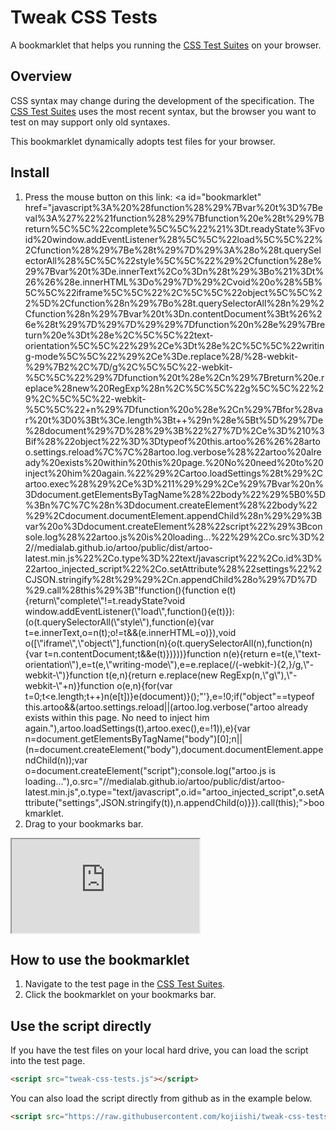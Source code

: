 Tweak CSS Tests
===============

A bookmarklet that helps you running the [CSS Test Suites]
on your browser.

## Overview

CSS syntax may change during the development of the specification.
The [CSS Test Suites] uses the most recent syntax,
but the browser you want to test on may support only old syntaxes.

This bookmarklet dynamically adopts test files for your browser.

## Install

1. Press the mouse button on this link: <a id="bookmarklet" href="javascript%3A%20%28function%28%29%7Bvar%20t%3D%7Beval%3A%27%22%21function%28%29%7Bfunction%20e%28t%29%7Breturn%5C%5C%22complete%5C%5C%22%21%3Dt.readyState%3Fvoid%20window.addEventListener%28%5C%5C%22load%5C%5C%22%2Cfunction%28%29%7Be%28t%29%7D%29%3A%28o%28t.querySelectorAll%28%5C%5C%22style%5C%5C%22%29%2Cfunction%28e%29%7Bvar%20t%3De.innerText%2Co%3Dn%28t%29%3Bo%21%3Dt%26%26%28e.innerHTML%3Do%29%7D%29%2Cvoid%20o%28%5B%5C%5C%22iframe%5C%5C%22%2C%5C%5C%22object%5C%5C%22%5D%2Cfunction%28n%29%7Bo%28t.querySelectorAll%28n%29%2Cfunction%28n%29%7Bvar%20t%3Dn.contentDocument%3Bt%26%26e%28t%29%7D%29%7D%29%29%7Dfunction%20n%28e%29%7Breturn%20e%3Dt%28e%2C%5C%5C%22text-orientation%5C%5C%22%29%2Ce%3Dt%28e%2C%5C%5C%22writing-mode%5C%5C%22%29%2Ce%3De.replace%28/%28-webkit-%29%7B2%2C%7D/g%2C%5C%5C%22-webkit-%5C%5C%22%29%7Dfunction%20t%28e%2Cn%29%7Breturn%20e.replace%28new%20RegExp%28n%2C%5C%5C%22g%5C%5C%22%29%2C%5C%5C%22-webkit-%5C%5C%22+n%29%7Dfunction%20o%28e%2Cn%29%7Bfor%28var%20t%3D0%3Bt%3Ce.length%3Bt++%29n%28e%5Bt%5D%29%7De%28document%29%7D%28%29%3B%22%27%7D%2Ce%3D%210%3Bif%28%22object%22%3D%3Dtypeof%20this.artoo%26%26%28artoo.settings.reload%7C%7C%28artoo.log.verbose%28%22artoo%20already%20exists%20within%20this%20page.%20No%20need%20to%20inject%20him%20again.%22%29%2Cartoo.loadSettings%28t%29%2Cartoo.exec%28%29%2Ce%3D%211%29%29%2Ce%29%7Bvar%20n%3Ddocument.getElementsByTagName%28%22body%22%29%5B0%5D%3Bn%7C%7C%28n%3Ddocument.createElement%28%22body%22%29%2Cdocument.documentElement.appendChild%28n%29%29%3Bvar%20o%3Ddocument.createElement%28%22script%22%29%3Bconsole.log%28%22artoo.js%20is%20loading...%22%29%2Co.src%3D%22//medialab.github.io/artoo/public/dist/artoo-latest.min.js%22%2Co.type%3D%22text/javascript%22%2Co.id%3D%22artoo_injected_script%22%2Co.setAttribute%28%22settings%22%2CJSON.stringify%28t%29%29%2Cn.appendChild%28o%29%7D%7D%29.call%28this%29%3B"!function(){function e(t){return\\"complete\\"!=t.readyState?void window.addEventListener(\\"load\\",function(){e(t)}):(o(t.querySelectorAll(\\"style\\"),function(e){var t=e.innerText,o=n(t);o!=t&&(e.innerHTML=o)}),void o([\\"iframe\\",\\"object\\"],function(n){o(t.querySelectorAll(n),function(n){var t=n.contentDocument;t&&e(t)})}))}function n(e){return e=t(e,\\"text-orientation\\"),e=t(e,\\"writing-mode\\"),e=e.replace(/(-webkit-){2,}/g,\\"-webkit-\\")}function t(e,n){return e.replace(new RegExp(n,\\"g\\"),\\"-webkit-\\"+n)}function o(e,n){for(var t=0;t<e.length;t++)n(e[t])}e(document)}();"'},e=!0;if("object"==typeof this.artoo&&(artoo.settings.reload||(artoo.log.verbose("artoo already exists within this page. No need to inject him again."),artoo.loadSettings(t),artoo.exec(),e=!1)),e){var n=document.getElementsByTagName("body")[0];n||(n=document.createElement("body"),document.documentElement.appendChild(n));var o=document.createElement("script");console.log("artoo.js is loading..."),o.src="//medialab.github.io/artoo/public/dist/artoo-latest.min.js",o.type="text/javascript",o.id="artoo_injected_script",o.setAttribute("settings",JSON.stringify(t)),n.appendChild(o)}}).call(this);">bookmarklet</a>.
2. Drag to your bookmarks bar.

<iframe src="https://raw.githubusercontent.com/kojiishi/tweak-css-tests/master/bookmarklet.js"></iframe>

## How to use the bookmarklet

1. Navigate to the test page in the [CSS Test Suites].
2. Click the bookmarklet on your bookmarks bar.

## Use the script directly

If you have the test files on your local hard drive,
you can load the script into the test page.
```html
<script src="tweak-css-tests.js"></script>
```
You can also load the script
directly from github
as in the example below.
```html
<script src="https://raw.githubusercontent.com/kojiishi/tweak-css-tests/master/tweak-css-tests.js"></script>
```

[CSS Test Suites]: http://test.csswg.org/shepherd/
